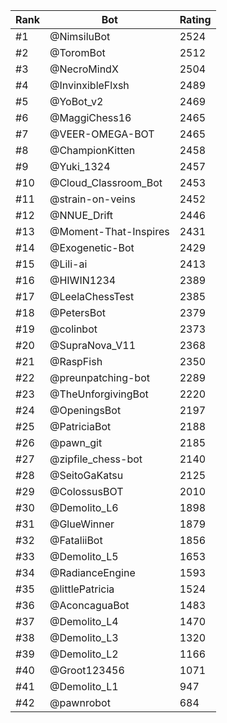 Rank|Bot|Rating
---|---|---
#1|@NimsiluBot|2524
#2|@ToromBot|2512
#3|@NecroMindX|2504
#4|@InvinxibleFlxsh|2489
#5|@YoBot_v2|2469
#6|@MaggiChess16|2465
#7|@VEER-OMEGA-BOT|2465
#8|@ChampionKitten|2458
#9|@Yuki_1324|2457
#10|@Cloud_Classroom_Bot|2453
#11|@strain-on-veins|2452
#12|@NNUE_Drift|2446
#13|@Moment-That-Inspires|2431
#14|@Exogenetic-Bot|2429
#15|@Lili-ai|2413
#16|@HIWIN1234|2389
#17|@LeelaChessTest|2385
#18|@PetersBot|2379
#19|@colinbot|2373
#20|@SupraNova_V11|2368
#21|@RaspFish|2350
#22|@preunpatching-bot|2289
#23|@TheUnforgivingBot|2220
#24|@OpeningsBot|2197
#25|@PatriciaBot|2188
#26|@pawn_git|2185
#27|@zipfile_chess-bot|2140
#28|@SeitoGaKatsu|2125
#29|@ColossusBOT|2010
#30|@Demolito_L6|1898
#31|@GlueWinner|1879
#32|@FataliiBot|1856
#33|@Demolito_L5|1653
#34|@RadianceEngine|1593
#35|@littlePatricia|1524
#36|@AconcaguaBot|1483
#37|@Demolito_L4|1470
#38|@Demolito_L3|1320
#39|@Demolito_L2|1166
#40|@Groot123456|1071
#41|@Demolito_L1|947
#42|@pawnrobot|684

